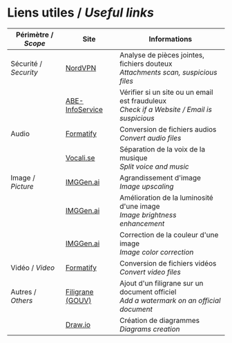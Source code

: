 # Liens utiles / *Useful links*

| Périmètre / *Scope* | Site | Informations |
| --- | --- | --- |
| Sécurité / *Security* | [NordVPN](https://nordvpn.com/fr/file-checker/) | Analyse de pièces jointes, fichiers douteux </br> *Attachments scan, suspicious files* |
|  | [ABE-InfoService](https://www.abe-infoservice.fr/liste-noire/listes-noires-et-alertes-des-autorites) | Vérifier si un site ou un email est frauduleux </br> *Check if a Website / Email is suspicious* |
| Audio | [Formatify](https://formatify.pages.dev/convert) | Conversion de fichiers audios </br> *Convert audio files* |
|  | [Vocali.se](https://vocali.se/en) | Séparation de la voix de la musique </br> *Split voice and music* |
| Image / *Picture* | [IMGGen.ai](https://imggen.ai/tools/upscale-image) | Agrandissement d'image </br> *Image upscaling* |
| | [IMGGen.ai](https://imggen.ai/tools/retouch-photo) | Amélioration de la luminosité d'une image </br> *Image brightness enhancement* |
| | [IMGGen.ai](https://imggen.ai/tools/color-correction) | Correction de la couleur d'une image </br> *Image color correction* |
| Vidéo / *Video* | [Formatify](https://formatify.pages.dev/convert) | Conversion de fichiers vidéos </br> *Convert video files* |
| Autres / *Others* | [Filigrane (GOUV)](https://filigrane.beta.gouv.fr/) | Ajout d'un filigrane sur un document officiel </br> *Add a watermark on an official document* |
| | [Draw.io](https://app.diagrams.net/) | Création de diagrammes </br> *Diagrams creation* |

